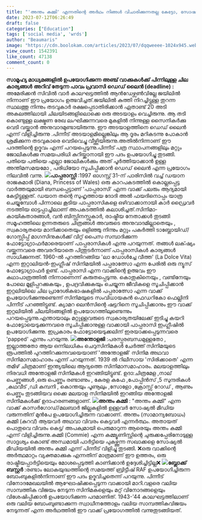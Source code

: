 ```yaml
---
title: "'അന്തം കമ്മി' എന്നതിന്റെ അർഥം നിങ്ങൾ വിചാരിക്കുന്നതല്ല കേട്ടോ, സോഷ്യൽ മീഡിയ ഉണ്ടാകുന്നതിനും മുൻപ് പ്രചാരത്തിലുണ്ടായിരുന്ന വാക്കാണ്"
date: 2023-07-12T06:26:49
draft: false
categories: ["Education"]
tags: ['social media', 'wrds']
author: "Beaumaris"
image: "https://cdn.boolokam.com/articles/2023/07/dqqweeee-1024x945.webp"
view_count: 1542391
like_count: 47138
comment_count: 0
---
```


**സാമൂഹ്യ മാധ്യമങ്ങളിൽ ഉപയോഗിക്കുന്ന അഞ്ച് വാക്കുകൾക്ക് പിന്നിലുള്ള ചില കാര്യങ്ങൾ** **അറിവ് തേടുന്ന പാവം പ്രവാസി** **[](https://cdn.boolokam.com/articles/2023/07/dqqweeee.webp)ഡെഡ് ലൈൻ (deadline) :** അമേരിക്കൻ സിവിൽ വാർ കാലഘട്ടത്തിൽ ആൻഡേഴ്സൺവില്ലേ ജയിലിൽ നിന്നാണ് ഈ പ്രയോഗം ഉത്ഭവിച്ചത്.ജയിലിൽ കുത്തി നിറച്ചിട്ടുള്ള തുറന്ന സ്ഥലത്തു നിന്നും തടവുകാർ രക്ഷപ്പെടാതിരിക്കാൻ ഏതാണ്ട് 20 അടി അകലത്തിലായി ചിലയിടങ്ങളിലൊക്കെ ഒരു അടയാളം വെച്ചിരുന്നു. ആ തടി കൊണ്ടുള്ള ലക്ഷ്മണ രേഖ ലംഘിക്കുന്നവരെ മുകളിൽ നിന്നുള്ള സൈനികർക്കു വെടി വയ്ക്കാൻ അനുവാദമുണ്ടായിരുന്നു. ഈ അടയാളത്തിനെ ഡെഡ് ലൈൻ എന്ന് വിളിച്ചിരുന്നു .പിന്നീട് അടയാളമില്ലെങ്കിലും ആ ദൂരം മറികടന്നു പോകാൻ ശ്രമിക്കുന്ന തടവുകാരെ വെടിവെച്ചു വീഴ്ത്തിയിരുന്നു.അതില്‍നിന്നാണ് ഈ പദത്തിന്റെ ഉദ്ഭവം എന്ന് പറയപ്പെടുന്നു.പിന്നീട് പത്ര സ്ഥാപനങ്ങളിലും മറ്റും ജോലികൾക്കു സമയപരിധി കുറിയ്ക്കാനായി ഈ പദം ഉപയോഗിച്ചു തുടങ്ങി. പതിയെ പതിയെ എല്ലാ ജോലികൾക്കും അത് പൂർത്തിയാക്കാൻ ഉള്ള അന്തിമസമയമോ , പരിധിയോ സൂചിപ്പിക്കാൻ ഡെഡ് ലൈൻ എന്ന പ്രയോഗം നിലവിൽ വന്നു. **[![](https://cdn.boolokam.com/articles/2023/07/ffqqqqq.jpg)](https://cdn.boolokam.com/articles/2023/07/ffqqqqq.jpg)പാപ്പരാസ്സി** :1997 ഓഗസ്റ്റ് 31-ന് പാരിസിൽ വച്ച് ഡയാന രാജകുമാരി (Diana, Princess of Wales) ഒരു കാറപകടത്തിൽ കൊല്ലപ്പെട്ട വാർത്തയുമായി ബന്ധപ്പെട്ടാണ് 'പാപ്പരാസി' എന്ന വാക്ക് പലരും ആദ്യമായി കേട്ടിട്ടുള്ളത്. ഡയാന തന്റെ സുഹൃത്തായ ദോദി അൽ ഫയദിനൊപ്പം യാത്ര ചെയ്യുമ്പോൾ പിന്നാലെ കൂടിയ പാപ്പരാസികളെ ഒഴിവാക്കാനായി കാർ ഡ്രൈവർ നടത്തിയ ഓട്ടപ്പാച്ചിലാണ് അപകടത്തിൽ കലാശിച്ചത്.സിനിമാ-കായികതാരങ്ങൾ, വൻ ബിസ്സിനസ്സുകാർ, രാഷ്ട്രീയ നേതാക്കൾ തുടങ്ങി സമൂഹത്തിലെ ഉന്നതരുടെ ചിത്രങ്ങൾ അവരുടെ അനുവാദമില്ലാതെയും , സ്വകാര്യതയെ മാനിക്കാതെയും ഒളിഞ്ഞു നിന്നും മറ്റും പകർത്തി ടാബ്ലോയിഡ്/ഗോസ്സിപ്പ് മാഗസിനുകൾക്ക് വിറ്റ് പൈസ സമ്പാദിക്കുന്ന ഫോട്ടോഗ്രാഫർമാരെയാണ് പാപ്പരാസികൾ എന്നു പറയുന്നത്. തങ്ങൾ ലക്‌ഷ്യം വയ്ക്കുന്നവരെ അവരറിയാതെ പിന്തുടർന്നാണ് പാപ്പരാസികൾ കാര്യങ്ങൾ സാധിക്കുന്നത്. 1960-ൽ പുറത്തിറങ്ങിയ 'ലാ ഡോൾച്ചേ വീത്ത' (La Dolce Vita) എന്ന ഇറ്റാലിയൻ-ഇംഗ്ലീഷ് സിനിമയിൽ പപ്പരാത്സോ എന്ന പേരിൽ ഒരു ന്യൂസ് ഫോട്ടോഗ്രാഫർ ഉണ്ട്. പാപ്പരാസി എന്ന വാക്കിന്റെ ഉത്ഭവം ഈ കഥാപാത്രത്തിൽ നിന്നാണെന്ന് കരുതപ്പെടുന്നു. കൊതുകിനെയും , വണ്ടിനേയും പോലെ മൂളിപ്പറക്കുകയും , ഉപദ്രവിക്കുകയും ചെയ്യുന്ന ജീവികളെ സൂചിപ്പിക്കാൻ ഇറ്റലിയിലെ ചില പ്രാദേശികഭാഷകളിൽ പപ്പരാത്സോ എന്ന വാക്ക് ഉപയോഗിക്കുന്നുണ്ടെന്ന് സിനിമയുടെ സംവിധായകൻ ഫെഡറികോ ഫെല്ലിനി പിന്നീട് പറഞ്ഞിട്ടുണ്ട്. ക്യാമറ ലെൻസിന്റെ ഷട്ടറിനെ സൂചിപ്പിക്കാനും ഈ വാക്ക് ഇറ്റലിയിൽ ചിലയിടങ്ങളിൽ ഉപയോഗത്തിലുണ്ടെന്നും പറയപ്പെടുന്നു.എന്തായാലും മറ്റുള്ളവരുടെ സ്വകാര്യതയിലേക്ക് ഇടിച്ചു കയറി ഫോട്ടോയെടുക്കുന്നവരെ സൂചിപ്പിക്കാനുള്ള വാക്കായി പാപ്പരാസി ഇംഗ്ലീഷിൽ ഉപയോഗിക്കുന്നു. ഇപ്രകാരം ഫോട്ടോയെടുക്കലിന് ഇരയാക്കപ്പെടുന്നവരെ 'papped' എന്നും പറയുന്നു. **[![](https://cdn.boolokam.com/articles/2023/07/fwwweeeee-1.jpg)](https://cdn.boolokam.com/articles/2023/07/fwwweeeee-1.jpg)അന്തോളജി** :പരസ്പരബന്ധമുള്ളതോ , ഇല്ലാത്തതോ ആയ ഒന്നിലധികം ചെറുസിനിമകൾ ചേർത്ത് സിനിമയുടെ രൂപത്തിൽ പുറത്തിറക്കുന്നവയെയാണ് 'അന്തോളജി' സിനിമ അഥവാ സിനിമാസമാഹാരം എന്ന് പറയുന്നത്. 1939 ൽ റിലീസായ 'സിരിക്കാതെ' എന്ന തമിഴ് ചിത്രമാണ് ഇന്ത്യയിലെ ആദ്യത്തെ സിനിമാസമാഹാരം. മലയാളത്തിലും നിരവധി അന്തോളജി സിനിമകൾ ഇറങ്ങിയിട്ടുണ്ട്. ഉദാ:ചിത്രമേള ,നാല് പെണ്ണുങ്ങൾ ,ഒരു പെണ്ണും രണ്ടാണും , കേരള കഫേ ,പോപ്പിൻസ് ,5 സുന്ദരികൾ ,കഥവീട് ,ഡി കമ്പനി , കൊന്തയും പൂണൂലും ,സോളോ ,ക്രോസ്സ് റോഡ് , ആണും പെണ്ണും തുടങ്ങിയവ ഒക്കെ മലയാള സിനിമയിൽ ഇറങ്ങിയ അന്തോളജി സിനിമകൾക്ക് ഉദാഹരണങ്ങളാണ്. **[![](https://cdn.boolokam.com/articles/2023/07/fwfwfffff.jpg)](https://cdn.boolokam.com/articles/2023/07/fwfwfffff.jpg)അന്തം കമ്മി** : "അന്തം കമ്മി" എന്ന വാക്ക് കാസർഗോഡ്/മലബാർ ജില്ലകളിൽ ഉള്ളവർ സോഷ്യൽ മീഡിയ വരുന്നതിന് മുൻപേ ഉപയോഗിച്ചിരുന്ന വാക്കാണ്. അന്തം (സാമാന്യബോധം) കമ്മി (കുറവ്) ആയവർ അഥവാ വിവരം കെട്ടവർ എന്നർത്ഥം. അതായത് പൊതുവെ വിവരം കെട്ട/ അപക്വമായി പെരുമാറുന്ന ആരെയും അന്തം കമ്മി എന്ന് വിളിച്ചിരുന്നു.കമ്മി (Commie) എന്ന കമ്മ്യൂണിസ്റ്റിന്റെ ചുരുക്കപ്പേരിനോടുള്ള സാദൃശ്യം കൊണ്ട് അന്ധമായി പാർട്ടിയെ പുകഴ്ത്തുന്ന സഖാക്കളെ സോഷ്യൽ മീഡിയയിൽ അന്തം കമ്മി എന്ന് പിന്നീട് വിളിച്ചു തുടങ്ങി. ❌ഒരു വാക്കിന്റെ അർത്ഥമാറ്റം വ്യക്തമാക്കുക എന്നതിന് മാത്രമാണ് ഈ ഉത്തരം, ഒരു രാഷ്ട്രീയപ്പാർട്ടിയെയും മോശപ്പെടുത്തി കാണിക്കാൻ ഉദ്ദേശിച്ചിട്ടില്ല❌ **[![](https://cdn.boolokam.com/articles/2023/07/fffqq.jpg)](https://cdn.boolokam.com/articles/2023/07/fffqq.jpg)ബ്ലോക്ക് ബസ്റ്റർ** :രണ്ടാം ലോകയുദ്ധത്തിന്റെ സമയത്ത് ബ്രിട്ടീഷ് RAF ഉപയോഗിച്ചിരുന്ന ബോംബുകളിൽനിന്നാണ് ഈ പദം ഉദ്ഭവിച്ചതെന്ന് പറയുന്നു. പിന്നീട് വിനോദമേഖലയിൽ ആഘോഷിക്കപ്പെടുന്ന വാക്കായി മാറി.വളരെ വലിയ സാമ്പത്തിക വിജയം നേടുന്ന സിനിമകളെയും മറ്റ് വിനോദങ്ങളെയും വിശേഷിപ്പിക്കാൻ ഉപയോഗിക്കുന്ന പദമാണിത്. 1943-'44 കാലഘട്ടത്തിലാണ് ഒരു വലിയ ബോംബുണ്ടാക്കുന്ന സ്വാധീനത്തോളം വലിയ സാമ്പത്തികവിജയം നേടുന്നത് എന്ന അർഥത്തിൽ ഈ വാക്ക് പ്രയോഗത്തിൽ വന്നുതുടങ്ങിയത്.

